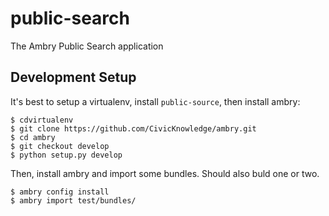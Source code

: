 # public-search
The Ambry Public Search application 

## Development Setup

It's best to setup a virtualenv, install ``public-source``, then install ambry:

    $ cdvirtualenv
    $ git clone https://github.com/CivicKnowledge/ambry.git
    $ cd ambry
    $ git checkout develop
    $ python setup.py develop
    
    
Then, install  ambry and import some bundles. Should also buld one or two. 

    $ ambry config install 
    $ ambry import test/bundles/
    
